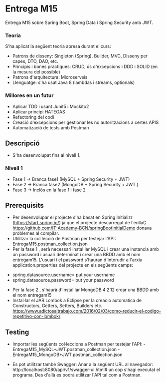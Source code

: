 # Entrega M15
Entrega M15 sobre Spring Boot, Spring Data i Spring Security amb JWT.

### Teoria
S'ha aplicat la següent teoria apresa durant el curs:
* Patrons de disseny: Singleton (Spring), Builder, MVC, Disseny per capes,  DTO, DAO, etc.
* Principis i bones pràctiques:  CRUD, ús d'excepcions i DDD i SOLID (en la mesura del possible)
* Patrons d'arquitectura: Microserveis
* Llenguatge: s'ha usat Java 8 (lambdas i streams, optionals)

### Millores en un futur
* Aplicar TDD i usant Junit5 i Mockito2
* Aplicar principi HATEOAS
* Refactoring del codi
* Creació d'excepcions per gestionar les no autoritzacions a certes APIS
* Automatizació de tests amb Postman

## Descripció
* S'ha desenvolupat fins al nivell 1.

### Nivell 1
* Fase 1 -> Branca fase1 (MySQL + Spring Security + JWT)
* Fase 2 -> Branca fase2 (MongoDB + Spring Security + JWT )
* Fase 3 -> Inclós en la fase 1 i fase 2

## Prerequisits
* Per desenvolupar el projecte s'ha basat en Spring Initializr (https://start.spring.io/) ja que el projecte descarregat de l'enllaÇ https://github.com/IT-Academy-BCN/springBootInitialDemo donava problemes al compilar.
* Utilitzar la col.lecció de Postman per testejar l'API: EntregaM15.postman_collection.json
* Per la fase 1 , serà necessari instal·lar MySQL i crear una instancia amb un password i usuari determinat i crear una BBDD amb el nom
entregam15. L'usuari i el password s'hauran d'intorudir a l'arxiu application.properties del projecte en els següents camps:
- spring.datasource.username= put your username
- spring.datasource.password= put your password
* Per la fase 2 , s'haurà d'instal·lar MongoDB 4.2.12  crear una BBDD amb el nom entregam15
* Instal·lar el JAR Lombok a Eclipse per la creació automatica de Constructors, Getters, Setters, Builders etc.
https://www.adictosaltrabajo.com/2016/02/03/como-reducir-el-codigo-repetitivo-con-lombok/

## Testing 
* Importar les següents  col·leccions a Postman per testejar l'API: 
  -EntregaM15_MySQL+JWT.postman_collection.json
  -EntregaM15_MongoDB+JWT.postman_collection.json
  
 * Es pot utilitzar també Swagger:
 Anar a la següent URL al navegador: http://localhost:8080/api/v1/swagger-ui.html# un cop s'hagi executat el programa. Des d'allà es podrà utilitzar l'API tal com a Postman.


